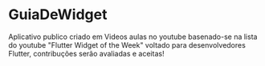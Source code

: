 # GuiaDeWidget
Aplicativo publico criado em Videos aulas no youtube basenado-se na lista do youtube "Flutter Widget of the Week" voltado para desenvolvedores Flutter, contribuções serão avaliadas e aceitas!

